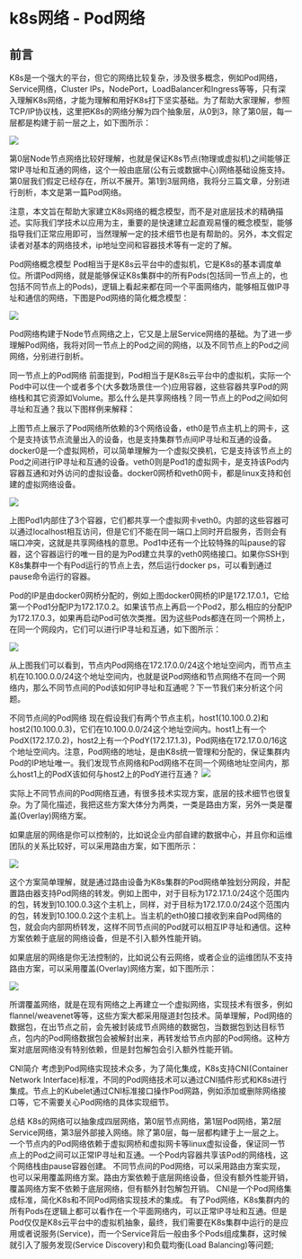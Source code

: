 # k8s网络 - Pod网络

## 前言
K8s是一个强大的平台，但它的网络比较复杂，涉及很多概念，例如Pod网络，Service网络，Cluster IPs，NodePort，LoadBalancer和Ingress等等，只有深入理解K8s网络，才能为理解和用好K8s打下坚实基础。为了帮助大家理解，参照TCP/IP协议栈，这里把K8s的网络分解为四个抽象层，从0到3，除了第0层，每一层都是构建于前一层之上，如下图所示：

![](https://github.com/stevenhoukai/myblog/blob/main/images/net-pod-1.jpg)


第0层Node节点网络比较好理解，也就是保证K8s节点(物理或虚拟机)之间能够正常IP寻址和互通的网络，这个一般由底层(公有云或数据中心)网络基础设施支持。第0层我们假定已经存在，所以不展开。第1到3层网络，我将分三篇文章，分别进行剖析，本文是第一篇Pod网络。

注意，本文旨在帮助大家建立K8s网络的概念模型，而不是对底层技术的精确描述。实际我们学技术以应用为主，重要的是快速建立起直观易懂的概念模型，能够指导我们正常应用即可，当然理解一定的技术细节也是有帮助的。另外，本文假定读者对基本的网络技术，ip地址空间和容器技术等有一定的了解。

Pod网络概念模型
Pod相当于是K8s云平台中的虚拟机，它是K8s的基本调度单位。所谓Pod网络，就是能够保证K8s集群中的所有Pods(包括同一节点上的，也包括不同节点上的Pods)，逻辑上看起来都在同一个平面网络内，能够相互做IP寻址和通信的网络，下图是Pod网络的简化概念模型：


![](https://github.com/stevenhoukai/myblog/blob/main/images/net-pod-2.jpg)


Pod网络构建于Node节点网络之上，它又是上层Service网络的基础。为了进一步理解Pod网络，我将对同一节点上的Pod之间的网络，以及不同节点上的Pod之间网络，分别进行剖析。

同一节点上的Pod网络
前面提到，Pod相当于是K8s云平台中的虚拟机，实际一个Pod中可以住一个或者多个(大多数场景住一个)应用容器，这些容器共享Pod的网络栈和其它资源如Volume。那么什么是共享网络栈？同一节点上的Pod之间如何寻址和互通？我以下图样例来解释：



上图节点上展示了Pod网络所依赖的3个网络设备，eth0是节点主机上的网卡，这个是支持该节点流量出入的设备，也是支持集群节点间IP寻址和互通的设备。docker0是一个虚拟网桥，可以简单理解为一个虚拟交换机，它是支持该节点上的Pod之间进行IP寻址和互通的设备。veth0则是Pod1的虚拟网卡，是支持该Pod内容器互通和对外访问的虚拟设备。docker0网桥和veth0网卡，都是linux支持和创建的虚拟网络设备。

![](https://github.com/stevenhoukai/myblog/blob/main/images/net-pod-3.jpg)

上图Pod1内部住了3个容器，它们都共享一个虚拟网卡veth0。内部的这些容器可以通过localhost相互访问，但是它们不能在同一端口上同时开启服务，否则会有端口冲突，这就是共享网络栈的意思。Pod1中还有一个比较特殊的叫pause的容器，这个容器运行的唯一目的是为Pod建立共享的veth0网络接口。如果你SSH到K8s集群中一个有Pod运行的节点上去，然后运行docker ps，可以看到通过pause命令运行的容器。

Pod的IP是由docker0网桥分配的，例如上图docker0网桥的IP是172.17.0.1，它给第一个Pod1分配IP为172.17.0.2。如果该节点上再启一个Pod2，那么相应的分配IP为172.17.0.3，如果再启动Pod可依次类推。因为这些Pods都连在同一个网桥上，在同一个网段内，它们可以进行IP寻址和互通，如下图所示：

![](https://github.com/stevenhoukai/myblog/blob/main/images/net-pod-4.jpg)


从上图我们可以看到，节点内Pod网络在172.17.0.0/24这个地址空间内，而节点主机在10.100.0.0/24这个地址空间内，也就是说Pod网络和节点网络不在同一个网络内，那么不同节点间的Pod该如何IP寻址和互通呢？下一节我们来分析这个问题。

不同节点间的Pod网络
现在假设我们有两个节点主机，host1(10.100.0.2)和host2(10.100.0.3)，它们在10.100.0.0/24这个地址空间内。host1上有一个PodX(172.17.0.2)，host2上有一个PodY(172.17.1.3)，Pod网络在172.17.0.0/16这个地址空间内。注意，Pod网络的地址，是由K8s统一管理和分配的，保证集群内Pod的IP地址唯一。我们发现节点网络和Pod网络不在同一个网络地址空间内，那么host1上的PodX该如何与host2上的PodY进行互通？
![](https://github.com/stevenhoukai/myblog/blob/main/images/net-pod-5.jpg)



实际上不同节点间的Pod网络互通，有很多技术实现方案，底层的技术细节也很复杂。为了简化描述，我把这些方案大体分为两类，一类是路由方案，另外一类是覆盖(Overlay)网络方案。

如果底层的网络是你可以控制的，比如说企业内部自建的数据中心，并且你和运维团队的关系比较好，可以采用路由方案，如下图所示：

![](https://github.com/stevenhoukai/myblog/blob/main/images/net-pod-6.jpg)


这个方案简单理解，就是通过路由设备为K8s集群的Pod网络单独划分网段，并配置路由器支持Pod网络的转发。例如上图中，对于目标为172.17.1.0/24这个范围内的包，转发到10.100.0.3这个主机上，同样，对于目标为172.17.0.0/24这个范围内的包，转发到10.100.0.2这个主机上。当主机的eth0接口接收到来自Pod网络的包，就会向内部网桥转发，这样不同节点间的Pod就可以相互IP寻址和通信。这种方案依赖于底层的网络设备，但是不引入额外性能开销。

如果底层的网络是你无法控制的，比如说公有云网络，或者企业的运维团队不支持路由方案，可以采用覆盖(Overlay)网络方案，如下图所示：

![](https://github.com/stevenhoukai/myblog/blob/main/images/net-pod-7.jpg)


所谓覆盖网络，就是在现有网络之上再建立一个虚拟网络，实现技术有很多，例如flannel/weavenet等等，这些方案大都采用隧道封包技术。简单理解，Pod网络的数据包，在出节点之前，会先被封装成节点网络的数据包，当数据包到达目标节点，包内的Pod网络数据包会被解封出来，再转发给节点内部的Pod网络。这种方案对底层网络没有特别依赖，但是封包解包会引入额外性能开销。

CNI简介
考虑到Pod网络实现技术众多，为了简化集成，K8s支持CNI(Container Network Interface)标准，不同的Pod网络技术可以通过CNI插件形式和K8s进行集成。节点上的Kubelet通过CNI标准接口操作Pod网路，例如添加或删除网络接口等，它不需要关心Pod网络的具体实现细节。


总结
K8s的网络可以抽象成四层网络，第0层节点网络，第1层Pod网络，第2层Service网络，第3层外部接入网络。除了第0层，每一层都构建于上一层之上。
一个节点内的Pod网络依赖于虚拟网桥和虚拟网卡等linux虚拟设备，保证同一节点上的Pod之间可以正常IP寻址和互通。一个Pod内容器共享该Pod的网络栈，这个网络栈由pause容器创建。
不同节点间的Pod网络，可以采用路由方案实现，也可以采用覆盖网络方案。路由方案依赖于底层网络设备，但没有额外性能开销，覆盖网络方案不依赖于底层网络，但有额外封包解包开销。
CNI是一个Pod网络集成标准，简化K8s和不同Pod网络实现技术的集成。
有了Pod网络，K8s集群内的所有Pods在逻辑上都可以看作在一个平面网络内，可以正常IP寻址和互通。但是Pod仅仅是K8s云平台中的虚拟机抽象，最终，我们需要在K8s集群中运行的是应用或者说服务(Service)，而一个Service背后一般由多个Pods组成集群，这时候就引入了服务发现(Service Discovery)和负载均衡(Load Balancing)等问题;